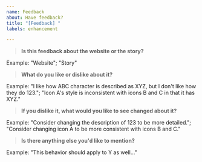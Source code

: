 ```yaml
---
name: Feedback
about: Have feedback?
title: "[Feedback] "
labels: enhancement

---
```


> **Is this feedback about the website or the story?**

Example: "Website"; "Story"


> **What do you like or dislike about it?**

Example: "I like how ABC character is described as XYZ, but I don't like how they do 123."; "Icon A's style is inconsistent with icons B and C in that it has XYZ."


> **If you dislike it, what would you like to see changed about it?**

Example: "Consider changing the description of 123 to be more detailed."; "Consider changing icon A to be more consistent with icons B and C."


> **Is there anything else you'd like to mention?**

Example: "This behavior should apply to Y as well..."

